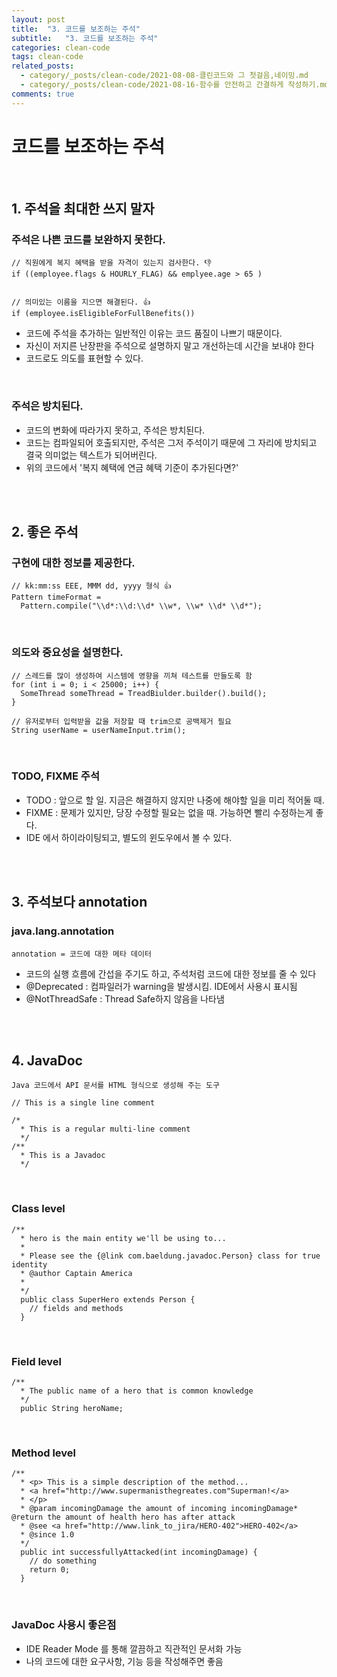 ```yaml
---
layout: post
title:  "3. 코드를 보조하는 주석"
subtitle:   "3. 코드를 보조하는 주석"
categories: clean-code
tags: clean-code
related_posts:
  - category/_posts/clean-code/2021-08-08-클린코드와 그 첫걸음,네이밍.md
  - category/_posts/clean-code/2021-08-16-함수를 안전하고 간결하게 작성하기.md
comments: true
---
```

# 코드를 보조하는 주석
<br>

## 1. 주석을 최대한 쓰지 말자
### 주석은 나쁜 코드를 보완하지 못한다.

```
// 직원에게 복지 혜택을 받을 자격이 있는지 검사한다. 👎
if ((employee.flags & HOURLY_FLAG) && emplyee.age > 65 )


// 의미있는 이름을 지으면 해결된다. 👍
if (employee.isEligibleForFullBenefits())
```

- 코드에 주석을 추가하는 일반적인 이유는 코드 품질이 나쁘기 때문이다.
- 자신이 저지른 난장판을 주석으로 설명하지 말고 개선하는데 시간을 보내야 한다
- 코드로도 의도를 표현할 수 있다.

<br>

### 주석은 방치된다.
- 코드의 변화에 따라가지 못하고, 주석은 방치된다.
- 코드는 컴파일되어 호출되지만, 주석은 그저 주석이기 때문에 그 자리에 방치되고 결국 의미없는 텍스트가 되어버린다.
- 위의 코드에서 '복지 혜택에 연금 혜택 기준이 추가된다면?'


<br><br>

## 2. 좋은 주석
### 구현에 대한 정보를 제공한다.

```
// kk:mm:ss EEE, MMM dd, yyyy 형식 👍
Pattern timeFormat =
  Pattern.compile("\\d*:\\d:\\d* \\w*, \\w* \\d* \\d*");
```

<br>

### 의도와 중요성을 설명한다.

```
// 스레드를 많이 생성하여 시스템에 영향을 끼쳐 테스트를 만들도록 함
for (int i = 0; i < 25000; i++) {
  SomeThread someThread = TreadBiulder.builder().build();
}

// 유저로부터 입력받을 값을 저장할 때 trim으로 공백제거 필요
String userName = userNameInput.trim();
```

<br>

### TODO, FIXME 주석
- TODO : 앞으로 할 일. 지금은 해결하지 않지만 나중에 해야할 일을 미리 적어둘 때.
- FIXME : 문제가 있지만, 당장 수정할 필요는 없을 때. 가능하면 빨리 수정하는게 좋다.
- IDE 에서 하이라이팅되고, 별도의 윈도우에서 볼 수 있다.

<br><br>

## 3. 주석보다 annotation
### java.lang.annotation
`annotation = 코드에 대한 메타 데이터`

- 코드의 실행 흐름에 간섭을 주기도 하고, 주석처럼 코드에 대한 정보를 줄 수 있다
- @Deprecated : 컴파일러가 warning을 발생시킴. IDE에서 사용시 표시됨
- @NotThreadSafe : Thread Safe하지 않음을 나타냄

<br><br>

## 4. JavaDoc
`Java 코드에서 API 문서를 HTML 형식으로 생성해 주는 도구`

```
// This is a single line comment

/*
  * This is a regular multi-line comment
  */
/**
  * This is a Javadoc
  */
```
<br>


### Class level
```
/**
  * hero is the main entity we'll be using to...
  *
  * Please see the {@link com.baeldung.javadoc.Person} class for true identity
  * @author Captain America
  *
  */
  public class SuperHero extends Person {
    // fields and methods
  }
```

<br>

### Field level
```
/**
  * The public name of a hero that is common knowledge
  */
  public String heroName;
```

<br>

### Method level

```
/**
  * <p> This is a simple description of the method...
  * <a href="http://www.supermanisthegreates.com"Superman!</a>
  * </p>
  * @param incomingDamage the amount of incoming incomingDamage* @return the amount of health hero has after attack
  * @see <a href="http://www.link_to_jira/HERO-402">HERO-402</a>
  * @since 1.0
  */
  public int successfullyAttacked(int incomingDamage) {
    // do something
    return 0;
  }
```
<br>

### JavaDoc 사용시 좋은점
- IDE Reader Mode 를 통해 깔끔하고 직관적인 문서화 가능
- 나의 코드에 대한 요구사항, 기능 등을 작성해주면 좋음
